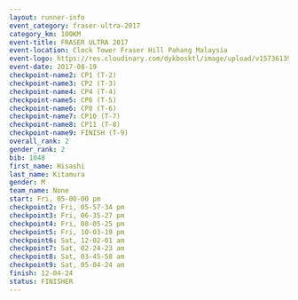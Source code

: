 ```yaml
---
layout: runner-info 
event_category: fraser-ultra-2017 
category_km: 100KM 
event-title: FRASER ULTRA 2017 
event-location: Clock Tower Fraser Hill Pahang Malaysia 
event-logo: https://res.cloudinary.com/dykbosktl/image/upload/v1573613535/Logo/logo_mfst7w.jpg 
event-date: 2017-08-19 
checkpoint-name2: CP1 (T-2) 
checkpoint-name3: CP2 (T-3) 
checkpoint-name4: CP4 (T-4) 
checkpoint-name5: CP6 (T-5) 
checkpoint-name6: CP8 (T-6) 
checkpoint-name7: CP10 (T-7) 
checkpoint-name8: CP11 (T-8) 
checkpoint-name9: FINISH (T-9) 
overall_rank: 2
gender_rank: 2
bib: 1048
first_name: Hisashi
last_name: Kitamura
gender: M
team_name: None
start: Fri, 05-00-00 pm
checkpoint2: Fri, 05-57-34 pm
checkpoint3: Fri, 06-35-27 pm
checkpoint4: Fri, 08-05-25 pm
checkpoint5: Fri, 10-03-19 pm
checkpoint6: Sat, 12-02-01 am
checkpoint7: Sat, 02-24-23 am
checkpoint8: Sat, 03-45-58 am
checkpoint9: Sat, 05-04-24 am
finish: 12-04-24
status: FINISHER
---
```

